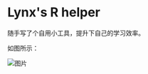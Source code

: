 # Lynx's R helper

随手写了个自用小工具，提升下自己的学习效率。

如图所示：

![图片](https://user-images.githubusercontent.com/84665734/141666311-036ccd42-5800-468a-8a15-f46ab5d0ba89.png)

